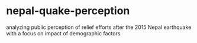 # nepal-quake-perception
analyzing public perception of relief efforts after the 2015 Nepal earthquake with a focus on impact of demographic factors 
